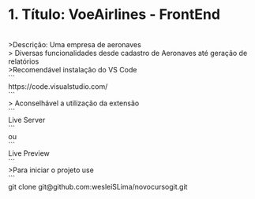 <h1>1. Título: VoeAirlines - FrontEnd</h1><br>
>Descrição: Uma empresa de aeronaves<br>
> Diversas funcionalidades desde cadastro de Aeronaves até geração de relatórios<br>
>Recomendável instalação do VS Code<br>
```<br>
https://code.visualstudio.com/<br>
```<br>
> Aconselhável a utilização da extensão<br>
```<br>
Live Server<br>
```<br>
ou<br>
```<br>
Live Preview<br>
```<br>
>Para iniciar o projeto use<br>
```<br>
git clone git@github.com:wesleiSLima/novocursogit.git<br>
